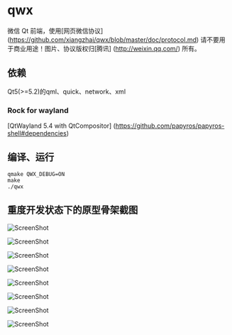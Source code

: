 qwx
===

微信 Qt 前端，使用[网页微信协议] (https://github.com/xiangzhai/qwx/blob/master/doc/protocol.md) 请不要用于商业用途！图片、协议版权归[腾讯] (http://weixin.qq.com/) 所有。


## 依赖

Qt5(>=5.2)的qml、quick、network、xml 

### Rock for wayland 

[QtWayland 5.4 with QtCompositor] (https://github.com/papyros/papyros-shell#dependencies)


## 编译、运行

```
qmake QWX_DEBUG=ON
make
./qwx
```


## 重度开发状态下的原型骨架截图

![ScreenShot](https://raw.github.com/xiangzhai/qwx/master/doc/splash.png)

![ScreenShot](https://raw.github.com/xiangzhai/qwx/master/doc/login.png)

![ScreenShot](https://raw.github.com/xiangzhai/qwx/master/doc/wayland-screenshot.png)

![ScreenShot](https://raw.github.com/xiangzhai/qwx/master/doc/chat.png)

![ScreenShot](https://raw.github.com/xiangzhai/qwx/master/doc/wechat.png)

![ScreenShot](https://raw.github.com/xiangzhai/qwx/master/doc/contact.png)

![ScreenShot](https://raw.github.com/xiangzhai/qwx/master/doc/modcontact.png)

![ScreenShot](https://raw.github.com/xiangzhai/qwx/master/doc/notify-send.png)
